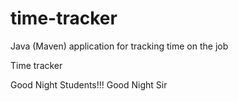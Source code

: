# time-tracker
Java (Maven) application for tracking time on the job

Time tracker

Good Night Students!!!
Good Night Sir
